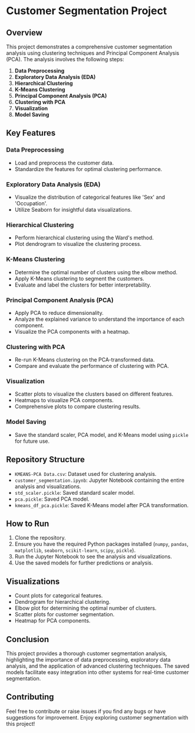 # Customer Segmentation Project

## Overview

This project demonstrates a comprehensive customer segmentation analysis using clustering techniques and Principal Component Analysis (PCA). The analysis involves the following steps:

1. **Data Preprocessing**
2. **Exploratory Data Analysis (EDA)**
3. **Hierarchical Clustering**
4. **K-Means Clustering**
5. **Principal Component Analysis (PCA)**
6. **Clustering with PCA**
7. **Visualization**
8. **Model Saving**

## Key Features

### Data Preprocessing

- Load and preprocess the customer data.
- Standardize the features for optimal clustering performance.

### Exploratory Data Analysis (EDA)

- Visualize the distribution of categorical features like 'Sex' and 'Occupation'.
- Utilize Seaborn for insightful data visualizations.

### Hierarchical Clustering

- Perform hierarchical clustering using the Ward's method.
- Plot dendrogram to visualize the clustering process.

### K-Means Clustering

- Determine the optimal number of clusters using the elbow method.
- Apply K-Means clustering to segment the customers.
- Evaluate and label the clusters for better interpretability.

### Principal Component Analysis (PCA)

- Apply PCA to reduce dimensionality.
- Analyze the explained variance to understand the importance of each component.
- Visualize the PCA components with a heatmap.

### Clustering with PCA

- Re-run K-Means clustering on the PCA-transformed data.
- Compare and evaluate the performance of clustering with PCA.

### Visualization

- Scatter plots to visualize the clusters based on different features.
- Heatmaps to visualize PCA components.
- Comprehensive plots to compare clustering results.

### Model Saving

- Save the standard scaler, PCA model, and K-Means model using `pickle` for future use.

## Repository Structure

- `KMEANS-PCA Data.csv`: Dataset used for clustering analysis.
- `customer_segmentation.ipynb`: Jupyter Notebook containing the entire analysis and visualizations.
- `std_scaler.pickle`: Saved standard scaler model.
- `pca.pickle`: Saved PCA model.
- `kmeans_df_pca.pickle`: Saved K-Means model after PCA transformation.

## How to Run

1. Clone the repository.
2. Ensure you have the required Python packages installed (`numpy`, `pandas`, `matplotlib`, `seaborn`, `scikit-learn`, `scipy`, `pickle`).
3. Run the Jupyter Notebook to see the analysis and visualizations.
4. Use the saved models for further predictions or analysis.

## Visualizations

- Count plots for categorical features.
- Dendrogram for hierarchical clustering.
- Elbow plot for determining the optimal number of clusters.
- Scatter plots for customer segmentation.
- Heatmap for PCA components.

## Conclusion

This project provides a thorough customer segmentation analysis, highlighting the importance of data preprocessing, exploratory data analysis, and the application of advanced clustering techniques. The saved models facilitate easy integration into other systems for real-time customer segmentation.

## Contributing

Feel free to contribute or raise issues if you find any bugs or have suggestions for improvement. Enjoy exploring customer segmentation with this project!
